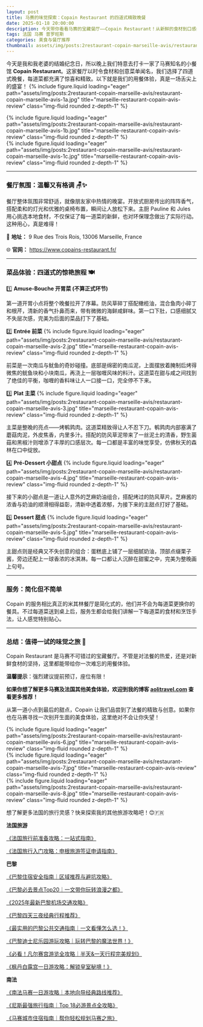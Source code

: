 ```yaml
---
layout: post
title: 马赛的味觉探索：Copain Restaurant 的四道式精致晚餐
date: 2025-01-18 20:00:00
description: 今天带你看看马赛的宝藏餐厅——Copain Restaurant！从新鲜的食材到口感搭配的奇思妙想，每一道菜都像艺术品一样让人惊喜😍。
tags: 法国 马赛 普罗旺斯
categories: 美食与餐厅推荐
thumbnail: assets/img/posts:2restaurant-copain-marseille-avis/restaurant-copain-marseille-avis-0.jpg
---
```


今天是我和我老婆的结婚纪念日，所以晚上我们特意去打卡一家了马赛知名的小餐馆 **Copain Restaurant**。这家餐厅以时令食材和创意菜单闻名，我们选择了四道式晚餐，每道菜都充满了惊喜和精致。以下就是我们的用餐体验，真是一场舌尖上的盛宴！
{% include figure.liquid loading="eager" path="assets/img/posts:2restaurant-copain-marseille-avis/restaurant-copain-marseille-avis-1a.jpg" title="marseille-restaurant-copain-avis-review" class="img-fluid rounded z-depth-1" %}

<div class="row justify-content-sm-center">
  <div class="col-sm mt-3 mt-md-0">
    {% include figure.liquid loading="eager" path="assets/img/posts:2restaurant-copain-marseille-avis/restaurant-copain-marseille-avis-1b.jpg" title="marseille-restaurant-copain-avis-review" class="img-fluid rounded z-depth-1" %}
  </div>
  <div class="col-sm mt-3 mt-md-0">
    {% include figure.liquid loading="eager" path="assets/img/posts:2restaurant-copain-marseille-avis/restaurant-copain-marseille-avis-1c.jpg" title="marseille-restaurant-copain-avis-review" class="img-fluid rounded z-depth-1" %}
  </div>
</div>

---

### **餐厅氛围：温馨又有格调** 🪑✨

餐厅整体氛围非常舒适，就像朋友家中热情的晚宴。开放式厨房传出的阵阵香气，搭配柔和的灯光和优雅的桌椅布置，瞬间让人放松下来。主厨 Pauline 和 Jules 用心挑选本地食材，不仅保证了每一道菜的新鲜，也对环保理念做出了实际行动。这种用心，真是难得！

📍 **地址：** 9 Rue des Trois Rois, 13006 Marseille, France

🌐 **官网：** https://www.copains-restaurant.fr/

---

### **菜品体验：四道式的惊艳旅程** 🍽️

1️⃣ **Amuse-Bouche 开胃菜 (不算正式环节)**

第一道开胃小点将整个晚餐拉开了序幕。防风草碎丁搭配橄榄油，混合鱼肉小碎丁和根芹，清新的香气扑鼻而来，带有微微的海鲜咸鲜味。第一口下肚，口感细腻又不失层次感，完美为后面的菜品打下了基础。

2️⃣ **Entrée 前菜**
{% include figure.liquid loading="eager" path="assets/img/posts:2restaurant-copain-marseille-avis/restaurant-copain-marseille-avis-2.jpg" title="marseille-restaurant-copain-avis-review" class="img-fluid rounded z-depth-1" %}


前菜是一次南瓜与鱿鱼的奇妙碰撞。底部是绵密的南瓜泥，上面摆放着腌制后烤得微焦的鱿鱼块和小块南瓜，再浇上一层咖喱风味的料汁。这道菜在甜与咸之间找到了绝佳的平衡，咖喱的香料味让人一口接一口，完全停不下来。

3️⃣ **Plat 主菜**
{% include figure.liquid loading="eager" path="assets/img/posts:2restaurant-copain-marseille-avis/restaurant-copain-marseille-avis-3.jpg" title="marseille-restaurant-copain-avis-review" class="img-fluid rounded z-depth-1" %}

主菜是整晚的亮点——烤鹌鹑肉。这道菜精致得让人不忍下刀。鹌鹑肉内部塞满了蘑菇肉泥，外皮焦香，内里多汁。搭配的防风草泥带来了一丝泥土的清香，野生菌菇和黑椒汁则增添了丰厚的口感层次。每一口都是丰富的味觉享受，仿佛秋天的森林在口中绽放。

4️⃣ **Pré-Dessert 小甜点**
{% include figure.liquid loading="eager" path="assets/img/posts:2restaurant-copain-marseille-avis/restaurant-copain-marseille-avis-4.jpg" title="marseille-restaurant-copain-avis-review" class="img-fluid rounded z-depth-1" %}

接下来的小甜点是一道让人意外的芝麻奶油组合，搭配烤过的防风草片。芝麻酱的浓香与奶油的顺滑相得益彰，清新中透着浓郁，为接下来的主甜点打好了基础。

5️⃣ **Dessert 甜点**
{% include figure.liquid loading="eager" path="assets/img/posts:2restaurant-copain-marseille-avis/restaurant-copain-marseille-avis-5.jpg" title="marseille-restaurant-copain-avis-review" class="img-fluid rounded z-depth-1" %}

主甜点则是经典又不失创意的组合：蛋糕底上铺了一层细腻奶油，顶部点缀栗子酱，旁边还配上一球香浓的冰淇淋。每一口都让人沉醉在甜蜜之中，完美为整晚画上句号。

---

### **服务：简化但不简单**

Copain 的服务相比真正的米其林餐厅是简化式的，他们并不会为每道菜更换你的餐具。不过每道菜送到桌上后，服务生都会给我们讲解一下每道菜的食材和烹饪手法，让人感觉特别贴心。

---

### **总结：值得一试的味觉之旅** 🌟

Copain Restaurant 是马赛不可错过的宝藏餐厅。不管是对法餐的热爱，还是对新鲜食材的坚持，这里都能带给你一次难忘的用餐体验。

**温馨提示**：强烈建议提前预订，座位有限！

**如果你想了解更多马赛及法国其他美食体验，欢迎到我的博客 [aolitravel.com](http://aolitravel.com/) 查看更多推荐！**

从第一道小点到最后的甜点，Copain 让我们品尝到了法餐的精致与创意。如果你也在马赛寻找一次别开生面的美食体验，这里绝对不会让你失望！

<div class="row justify-content-sm-center">
  <div class="col-sm mt-3 mt-md-0">
    {% include figure.liquid loading="eager" path="assets/img/posts:2restaurant-copain-marseille-avis/restaurant-copain-marseille-avis-6.jpg" title="marseille-restaurant-copain-avis-review" class="img-fluid rounded z-depth-1" %}
  </div>
  <div class="col-sm mt-3 mt-md-0">
    {% include figure.liquid loading="eager" path="assets/img/posts:2restaurant-copain-marseille-avis/restaurant-copain-marseille-avis-7.jpg" title="marseille-restaurant-copain-avis-review" class="img-fluid rounded z-depth-1" %}
  </div>
  <div class="col-sm mt-3 mt-md-0">
    {% include figure.liquid loading="eager" path="assets/img/posts:2restaurant-copain-marseille-avis/restaurant-copain-marseille-avis-8.jpg" title="marseille-restaurant-copain-avis-review" class="img-fluid rounded z-depth-1" %}
  </div>
</div>

想了解更多法国的旅行灵感？快来探索我的其他旅游攻略吧！😊🇫🇷

**法国旅游**

[《法国旅行前准备攻略：一站式指南》](https://aolitravel.com/france-travel/france-travel-information/)

[《法国旅行入门攻略：申根旅游签证申请指南》](https://aolitravel.com/france-travel/france-visa-information/)

**巴黎**

[《巴黎住宿安全指南｜区域推荐与避坑攻略》](https://aolitravel.com/paris/paris-map-arr/)

[《巴黎必去景点Top20｜一文带你玩转浪漫之都》](https://aolitravel.com/paris/paris-top-20/)

[《2025年最新巴黎机场交通攻略》](https://aolitravel.com/paris/public-transport-paris-airports/)

[《巴黎四天三夜经典行程推荐》](https://aolitravel.com/paris/paris-4days-trip/)

[《最实用的巴黎公共交通指南｜一文看懂怎么选！》](https://aolitravel.com/paris/paris-public-transportation/)

[《巴黎迪士尼乐园游玩攻略｜玩转巴黎的魔法世界！》](https://aolitravel.com/paris/visit-disneyland-paris/)

[《必看！凡尔赛宫游览全攻略｜半天&一天行程完美规划》](https://aolitravel.com/paris/visit-versailles/)

[《枫丹白露宫一日游攻略：解锁皇室秘境！》](https://aolitravel.com/paris/visit-fontainebleau/)

**南法**

[《南法马赛一日游攻略｜本地向导经典路线推荐》](https://aolitravel.com/south-of-france/marseille-1day-trip/)

[《尼斯最强旅行指南｜Top 18必游景点全攻略》](https://aolitravel.com/south-of-france/nice-top-18-things-to-do/)

[《马赛城市住宿指南｜帮你轻松规划马赛之旅》](https://aolitravel.com/south-of-france/marseille-quartier-hotel-recommandation/)

